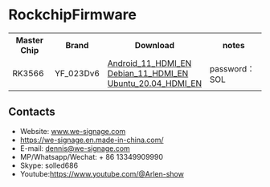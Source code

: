 # RockchipFirmware
<table text-align="center">
    <tr>
        <th>Master Chip</th>
        <th>Brand</th>
        <th>Download</th>
        <th>notes</th>
    </tr>
    <tr>
        <td>RK3566</td>
        <td>YF_023Dv6</td>
        <td>
        <a href="http://154.211.12.38:9999/share/85eRZqZ4">Android_11_HDMI_EN </a><br/>
        <a href="http://154.211.12.38:9999/share/h8sNu7MP">Debian_11_HDMI_EN </a><br/>
        <a href="http://154.211.12.38:9999/share/YmaeJOvK">Ubuntu_20.04_HDMI_EN </a><br/>
        </td>
        <td>password：SOL</td>
    </tr>
</table>

## Contacts

- Website: www.we-signage.com
- https://we-signage.en.made-in-china.com/
- E-mail: dennis@we-signage.com
- MP/Whatsapp/Wechat: + 86 13349909990
- Skype: solled686
- Youtube:<a href="https://www.youtube.com/@Arlen-show">https://www.youtube.com/@Arlen-show</a>